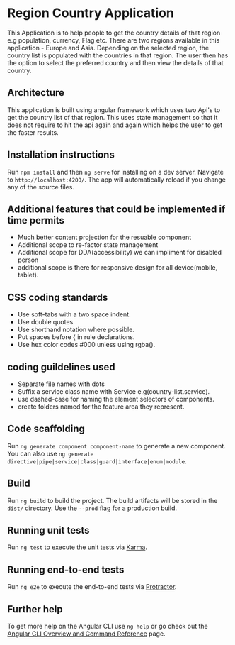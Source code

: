 # Region Country Application

This Application is to help people to get the country details of that region e.g population, currency, Flag etc. There are two regions available in this application - Europe and Asia. Depending on the selected region, the country list is populated with the countries in that region. The user then has the option to select the preferred country and then view the details of that country.

## Architecture

This application is built using angular framework which uses two Api's to get the country list of that region. 
This uses state management so that it does not require to hit the api again and again which helps the user to get the faster results.

## Installation instructions

Run `npm install` and then `ng serve` for installing on a dev server. Navigate to `http://localhost:4200/`. The app will automatically reload if you change any of the source files.

## Additional features that could be implemented if time permits

* Much better content projection for the resuable component
* Additional scope to re-factor state management
* Additional scope for DDA(accessibility) we can impliment for disabled person
* additional scope is there for responsive design for all device(mobile, tablet).

## CSS coding standards
 * Use soft-tabs with a two space indent.
 * Use double quotes.
 * Use shorthand notation where possible.
 * Put spaces before { in rule declarations.
 * Use hex color codes #000 unless using rgba().

## coding guildelines used
 * Separate file names with dots
 * Suffix a service class name with Service e.g(country-list.service).
 * use dashed-case for naming the element selectors of components.
 * create folders named for the feature area they represent.
 
## Code scaffolding

Run `ng generate component component-name` to generate a new component. You can also use `ng generate directive|pipe|service|class|guard|interface|enum|module`.

## Build

Run `ng build` to build the project. The build artifacts will be stored in the `dist/` directory. Use the `--prod` flag for a production build.

## Running unit tests

Run `ng test` to execute the unit tests via [Karma](https://karma-runner.github.io).

## Running end-to-end tests

Run `ng e2e` to execute the end-to-end tests via [Protractor](http://www.protractortest.org/).

## Further help

To get more help on the Angular CLI use `ng help` or go check out the [Angular CLI Overview and Command Reference](https://angular.io/cli) page.
